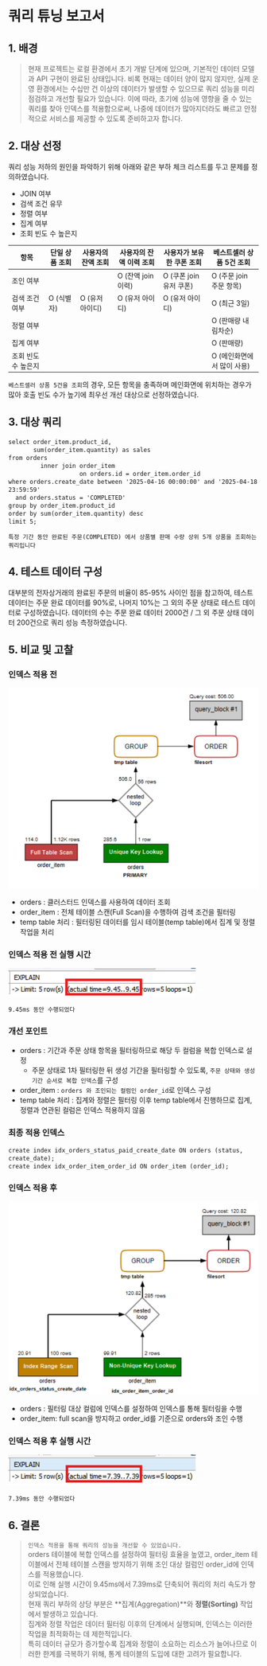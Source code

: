 # 쿼리 튜닝 보고서

## 1. 배경

> 현재 프로젝트는 로컬 환경에서 초기 개발 단계에 있으며, 기본적인 데이터 모델과 API 구현이 완료된 상태입니다.
> 비록 현재는 데이터 양이 많지 않지만, 실제 운영 환경에서는 수십만 건 이상의 데이터가 발생할 수 있으므로 쿼리 성능을 미리 점검하고 개선할 필요가 있습니다.
> 이에 따라, 초기에 성능에 영향을 줄 수 있는 쿼리를 찾아 인덱스를 적용함으로써, 나중에 데이터가 많아지더라도 빠르고 안정적으로 서비스를 제공할 수 있도록 준비하고자 합니다.

## 2. 대상 선정

쿼리 성능 저하의 원인을 파악하기 위해 아래와 같은 부하 체크 리스트를 두고 문제를 정의하였습니다.

- JOIN 여부
- 검색 조건 유무
- 정렬 여부
- 집계 여부
- 조회 빈도 수 높은지

| 항목          | 단일 상품 조회 | 사용자의 잔액 조회 | 사용자의 잔액 이력 조회  | 사용자가 보유한 쿠폰 조회    | 베스트셀러 상품 5건 조회    |
|-------------|----------|------------|----------------|-------------------|-------------------|
| 조인 여부       |          |            | O (잔액 join 이력) | O (쿠폰 join 유저 쿠폰) | O (주문 join 주문 항목) |
| 검색 조건 여부    | O (식별자)  | O (유저 아이디) | O (유저 아이디)     | O (유저 아이디)        | O (최근 3일)         |
| 정렬 여부       |          |            |                |                   | O (판매량 내림차순)      |
| 집계 여부       |          |            |                |                   | O (판매량)           |
| 조회 빈도 수 높은지 |          |            |                |                   | O (메인화면에서 많이 사용)  |

`베스트셀러 상품 5건을 조회`의 경우, 모든 항목을 충족하며 메인화면에 위치하는 경우가 많아 호출 빈도 수가 높기에
최우선 개선 대상으로 선정하였습니다.

## 3. 대상 쿼리

```mysql
select order_item.product_id,
       sum(order_item.quantity) as sales
from orders
         inner join order_item
                    on orders.id = order_item.order_id
where orders.create_date between '2025-04-16 00:00:00' and '2025-04-18 23:59:59'
  and orders.status = 'COMPLETED'
group by order_item.product_id
order by sum(order_item.quantity) desc
limit 5;
```

`특정 기간 동안 완료된 주문(COMPLETED) 에서 상품별 판매 수량 상위 5개 상품을 조회하는 쿼리입니다`

## 4. 테스트 데이터 구성
대부분의 전자상거래의 완료된 주문의 비율이 85-95% 사이인 점을 참고하여, 테스트 데이터는 주문 완료 데이터를 90%로, 나머지 10%는 그 외의 주문 상태로 테스트 데이터로 구성하였습니다.
데이터의 수는 주문 완료 데이터 2000건 / 그 외 주문 상태 데이터 200건으로 쿼리 성능 측정하였습니다.

## 5. 비교 및 고찰

### 인덱스 적용 전

![처음실행계획.png](/docs/image/처음실행계획.png)

- orders : 클러스터드 인덱스를 사용하여 데이터 조회
- order_item : 전체 테이블 스캔(Full Scan)을 수행하여 검색 조건을 필터링
- temp table 처리 : 필터링된 데이터를 임시 테이블(temp table)에서 집계 및 정렬 작업을 처리

### 인덱스 적용 전 실행 시간

![인덱스적용전실행시간.png](/docs/image/인덱스적용전실행시간.png)

`9.45ms 동안 수행되었다`

### 개선 포인트

- orders : 기간과 주문 상태 항목을 필터링하므로 해당 두 컬럼을 복합 인덱스로 설정
    - 주문 상태로 1차 필터링한 뒤 생성 기간을 필터링할 수 있도록, `주문 상태와 생성 기간 순서로 복합 인덱스`를 구성
- order_item : `orders 와 조인되는 컬럼인 order_id`로 인덱스 구성
- temp table 처리 : 집계와 정렬은 필터링 이후 temp table에서 진행하므로 집계, 정렬과 연관된 컬럼은 인덱스 적용하지 않음

### 최종 적용 인덱스

```mysql
create index idx_orders_status_paid_create_date ON orders (status, create_date);
create index idx_order_item_order_id ON order_item (order_id);
```

### 인덱스 적용 후

![인덱스적용실행계획.png](/docs/image/인덱스적용실행계획.png)

- orders : 필터링 대상 컬럼에 인덱스를 설정하여 인덱스를 통해 필터링을 수행
- order_item: full scan을 방지하고 order_id를 기준으로 orders와 조인 수행

### 인덱스 적용 후 실행 시간

![인덱스적용실행시간.png](/docs/image/인덱스적용실행시간.png)

`7.39ms 동안 수행되었다`

## 6. 결론

> `인덱스 적용을 통해 쿼리의 성능을 개선할 수 있었습니다.`<br>
> orders 테이블에 복합 인덱스를 설정하여 필터링 효율을 높였고, order_item 테이블에서 전체 테이블 스캔을 방지하기 위해 조인 대상 컬럼인 order_id에 인덱스를 적용했습니다.<br>
> 이로 인해 실행 시간이 9.45ms에서 7.39ms로 단축되어 쿼리의 처리 속도가 향상되었습니다.<br>
> 현재 쿼리 부하의 상당 부분은 **집계(Aggregation)**와 **정렬(Sorting)** 작업에서 발생하고 있습니다.<br>
> 집계와 정렬 작업은 데이터 필터링 이후의 단계에서 실행되며, 인덱스는 이러한 작업을 최적화하는 데 제한적입니다.<br> 
> 특히 데이터 규모가 증가할수록 집계와 정렬이 소요하는 리소스가 늘어나므로 이러한 한계를 극복하기 위해, 통계 테이블의 도입에 대한 고려가 필요합니다.
